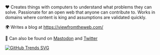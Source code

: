 ❤️ Creates things with computers to understand what problems they can solve. Passionate for an open web that anyone can contribute to. Works in domains where content is king and assumptions are validated quickly.

🌍 Writes a blog at https://viewfromtheweb.com/  

🐘 Can also be found on [Mastodon](https://phpc.social/@t_var_s) and [Twitter](https://twitter.com/t_var_s) 


[![GitHub Trends SVG](https://api.githubtrends.io/user/svg/t-var-s/langs?time_range=one_year&compact=True&theme=bright_lights)](https://githubtrends.io)

